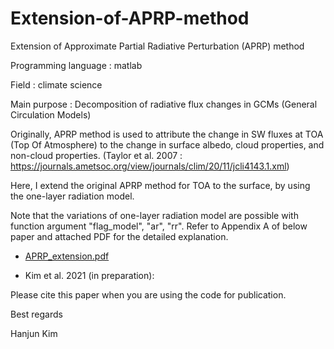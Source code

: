 # Extension-of-APRP-method
Extension of Approximate Partial Radiative Perturbation (APRP) method

Programming language : matlab

Field : climate science

Main purpose : Decomposition of radiative flux changes in GCMs (General Circulation Models)

Originally, APRP method is used to attribute the change in SW fluxes at TOA (Top Of Atmosphere) to the change in surface albedo, cloud properties, and non-cloud properties.
(Taylor et al. 2007 : https://journals.ametsoc.org/view/journals/clim/20/11/jcli4143.1.xml)

Here, I extend the original APRP method for TOA to the surface, by using the one-layer radiation model.

Note that the variations of one-layer radiation model are possible with function argument "flag_model", "ar", "rr".
Refer to Appendix A of below paper and attached PDF for the detailed explanation.

- [APRP_extension.pdf](https://github.com/hanjunkim0617/Extension-of-APRP-method/files/6536195/APRP_extension.pdf)

- Kim et al. 2021 (in preparation):

Please cite this paper when you are using the code for publication.


Best regards

Hanjun Kim

